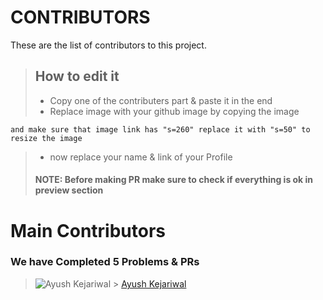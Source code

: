 # CONTRIBUTORS

These are the list of contributors to this project.

> ## How to edit it
>
> - Copy one of the contributers part & paste it in the end
> - Replace image with your github image by copying the image

    and make sure that image link has "s=260" replace it with "s=50" to resize the image

> - now replace your name & link of your Profile
>
> #### NOTE: Before making PR make sure to check if everything is ok in preview section

# Main Contributors

### We have Completed 5 Problems & PRs

> ![Ayush Kejariwal](https://avatars0.githubusercontent.com/u/53415956?s=50&u=36af1e2bed940f8d45769feef50cb564cec69c29&v=4) > [Ayush Kejariwal](https://github.com/KejariwalAyush/)
